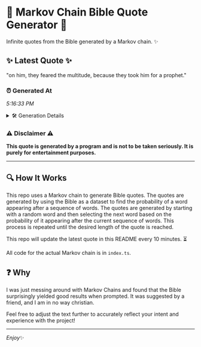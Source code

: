 # 📖 Markov Chain Bible Quote Generator 📖

Infinite quotes from the Bible generated by a Markov chain. ✨

## ✨ Latest Quote ✨
"on him, they feared the multitude, because they took him for a prophet."

### ⏰ Generated At
*5:16:33 PM*

<details>
    <summary>🛠️ Generation Details</summary>
    <p>
        <strong>🌱 Seed:</strong> on<br>
        <strong>🔄 Iterations:</strong> 12<br>
        <strong>📜 Context History:</strong><br>[ on ]: him,<br>[ on, him, ]: they<br>[ on, him,, they ]: feared<br>[ on, him,, they, feared ]: the<br>[ on, him,, they, feared, the ]: multitude,<br>[ on, him,, they, feared, the, multitude, ]: because<br>[ him,, they, feared, the, multitude,, because ]: they<br>[ they, feared, the, multitude,, because, they ]: took<br>[ feared, the, multitude,, because, they, took ]: him<br>[ the, multitude,, because, they, took, him ]: for<br>[ multitude,, because, they, took, him, for ]: a<br>[ because, they, took, him, for, a ]: prophet.<br>
    </p>
</details>

### ⚠️ Disclaimer ⚠️
**This quote is generated by a program and is not to be taken seriously. It is purely for entertainment purposes.**

---

## 🔍 How It Works

This repo uses a Markov chain to generate Bible quotes. The quotes are generated by using the Bible as a dataset to find the probability of a word appearing after a sequence of words. The quotes are generated by starting with a random word and then selecting the next word based on the probability of it appearing after the current sequence of words. This process is repeated until the desired length of the quote is reached.

This repo will update the latest quote in this README every 10 minutes. ⏳

All code for the actual Markov chain is in `index.ts`.

## ❓ Why

I was just messing around with Markov Chains and found that the Bible surprisingly yielded good results when prompted. 
It was suggested by a friend, and I am in no way christian.

Feel free to adjust the text further to accurately reflect your intent and experience with the project!

---

*Enjoy*✨
